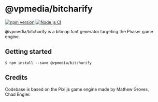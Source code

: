 # @vpmedia/bitcharify

[![npm version](https://badge.fury.io/js/@vpmedia%2Fbitcharify.svg?v=1.5.0)](https://badge.fury.io/js/@vpmedia%2Fbitcharify)
[![Node.js CI](https://github.com/vpmedia/bitcharify/actions/workflows/node.js.yml/badge.svg)](https://github.com/vpmedia/bitcharify/actions/workflows/node.js.yml)

@vpmedia/bitcharify is a bitmap font generator targeting the Phaser game engine.

## Getting started

    $ npm install --save @vpmedia/bitcharify

## Credits

Codebase is based on the Pixi.js game engine made by Mathew Groves, Chad Engler.
